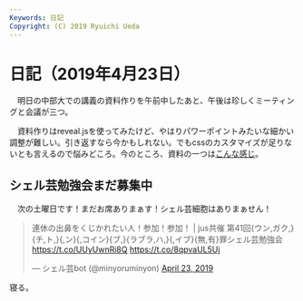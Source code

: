 ```yaml
---
Keywords: 日記
Copyright: (C) 2019 Ryuichi Ueda
---
```


# 日記（2019年4月23日）

　明日の中部大での講義の資料作りを午前中したあと、午後は珍しくミーティングと会議が三つ。

　資料作りはreveal.jsを使ってみたけど、やはりパワーポイントみたいな細かい調整が難しい。引き返すなら今かもしれない。でもcssのカスタマイズが足りないとも言えるので悩みどころ。今のところ、資料の一つは[こんな感じ](https://ryuichiueda.github.io/LNPR_SLIDES/30min/chap2_30min.html#/)。

## シェル芸勉強会まだ募集中

　次の土曜日です！まだお席ありまぁす！シェル芸細胞はありまぁせん！

<blockquote class="twitter-tweet" data-partner="tweetdeck"><p lang="ja" dir="ltr">連休の出鼻をくじかれたい人！参加！参加！ | jus共催 第41回{ウン,ガク,}{チ,ト,}{,ン}{,コイン}{ブ,}{ラブラ,ハ,}{,イブ}{無,有}罪シェル芸勉強会 <a href="https://t.co/UUyUwnRi8Q">https://t.co/UUyUwnRi8Q</a> <a href="https://t.co/8qpvaUL5Uj">https://t.co/8qpvaUL5Uj</a></p>&mdash; シェル芸bot (@minyoruminyon) <a href="https://twitter.com/minyoruminyon/status/1120693209540096000?ref_src=twsrc%5Etfw">April 23, 2019</a></blockquote>
<script async src="https://platform.twitter.com/widgets.js" charset="utf-8"></script>

寝る。
